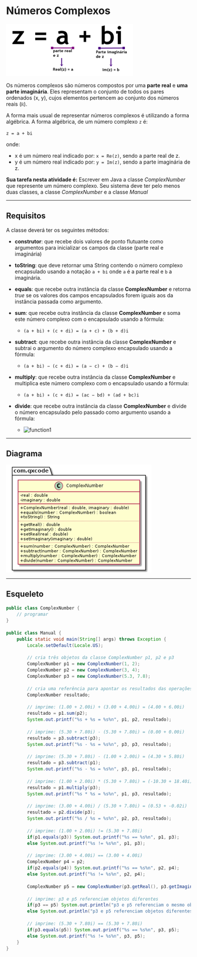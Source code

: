 # Números Complexos

![](figura.png)


Os números complexos são números compostos por uma **parte real** e **uma parte imaginária**. Eles representam o conjunto de todos os pares ordenados (x, y), cujos elementos pertencem ao conjunto dos números reais (`ℝ`).

A forma mais usual de representar números complexos é utilizando a forma algébrica. A forma algébrica, de um número complexo `z` é:

`z = a + bi`

onde:

- x é um número real indicado por: `x = Re(z)`, sendo a parte real de z.
- y é um número real indicado por: `y = Im(z)`, sendo a parte imaginária de z.

**Sua tarefa nesta atividade é:** Escrever em Java a classe *ComplexNumber* que represente um número complexo. Seu sistema deve ter pelo menos duas classes, a classe *ComplexNumber* e a classe *Manual*

***

## Requisitos
A classe deverá ter os seguintes métodos:

- **construtor**: que recebe dois valores de ponto flutuante como argumentos para inicializar os campos da classe (parte real e imaginária)

- **toString**: que deve retornar uma String contendo o número complexo encapsulado usando a notação `a + bi` onde `a` é a parte real e `b` a imaginária.

- **equals**: que recebe outra instância da classe **ComplexNumber** e retorna *true* se os valores dos campos encapsulados forem iguais aos da instância passada como argumento.

- **sum**: que recebe outra instância da classe **ComplexNumber** e soma este número complexo com o encapsulado usando a fórmula:
    - `(a + bi) + (c + di) = (a + c) + (b + d)i`

- **subtract**: que recebe outra instância da classe **ComplexNumber** e subtrai o argumento do número complexo encapsulado usando a fórmula:
    - `(a + bi) − (c + di) = (a − c) + (b − d)i`

- **multiply**: que recebe outra instância da classe **ComplexNumber** e multiplica este número complexo com o encapsulado usando a fórmula:
    - `(a + bi) ∗ (c + di) = (ac − bd) + (ad + bc)i`

- **divide**: que recebe outra instância da classe **ComplexNumber** e divide o número encapsulado pelo passado como argumento usando a fórmula:

    - ![function1](https://latex.codecogs.com/svg.image?\frac{a&plus;bi}{c&plus;di}=\frac{ac&plus;bd}{c^{2}&plus;d^{2}}&plus;\frac{bc-ad}{c^2&plus;d^2}i)

<!-- \frac{a+bi}{c+di}=\frac{ac+bd}{c^{2}+d^{2}}+\frac{bc-ad}{c^2+d^2}i -->

***

## Diagrama

![](diagrama.png)

***
## Esqueleto

<!--FILTER Solver.java java-->
```java
public class ComplexNumber {
    // programar
}

public class Manual {
    public static void main(String[] args) throws Exception {
        Locale.setDefault(Locale.US);

        // cria três objetos da classe ComplexNumber p1, p2 e p3
        ComplexNumber p1 = new ComplexNumber(1, 2);
        ComplexNumber p2 = new ComplexNumber(3, 4);
        ComplexNumber p3 = new ComplexNumber(5.3, 7.8);

        // cria uma referência para apontar os resultados das operações
        ComplexNumber resultado;
        
        // imprime: (1.00 + 2.00i) + (3.00 + 4.00i) = (4.00 + 6.00i)
        resultado = p1.sum(p2);
        System.out.printf("%s + %s = %s%n", p1, p2, resultado);

        // imprime: (5.30 + 7.80i) - (5.30 + 7.80i) = (0.00 + 0.00i)
        resultado = p3.subtract(p3);
        System.out.printf("%s - %s = %s%n", p3, p3, resultado);

        // imprime: (5.30 + 7.80i) - (1.00 + 2.00i) = (4.30 + 5.80i)
        resultado = p3.subtract(p1);
        System.out.printf("%s - %s = %s%n", p3, p1, resultado);

        // imprime: (1.00 + 2.00i) * (5.30 + 7.80i) = (-10.30 + 18.40i)
        resultado = p1.multiply(p3);
        System.out.printf("%s * %s = %s%n", p1, p3, resultado);

        // imprime: (3.00 + 4.00i) / (5.30 + 7.80i) = (0.53 + -0.02i)
        resultado = p2.divide(p3);
        System.out.printf("%s / %s = %s%n", p2, p3, resultado);

        // imprime: (1.00 + 2.00i) != (5.30 + 7.80i)
        if(p1.equals(p3)) System.out.printf("%s == %s%n", p1, p3);
        else System.out.printf("%s != %s%n", p1, p3);

        // imprime: (3.00 + 4.00i) == (3.00 + 4.00i)
        ComplexNumber p4 = p2;
        if(p2.equals(p4)) System.out.printf("%s == %s%n", p2, p4);
        else System.out.printf("%s != %s%n", p2, p4);

        ComplexNumber p5 = new ComplexNumber(p3.getReal(), p3.getImaginary());

        // imprime: p3 e p5 referenciam objetos diferentes
        if(p3 == p5) System.out.println("p3 e p5 referenciam o mesmo objeto");
        else System.out.println("p3 e p5 referenciam objetos diferentes");

        // imprime: (5.30 + 7.80i) == (5.30 + 7.80i)
        if(p3.equals(p5)) System.out.printf("%s == %s%n", p3, p5);
        else System.out.printf("%s != %s%n", p3, p5);
    }
}
```
<!--FILTER_END-->